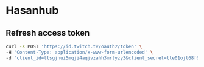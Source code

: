 # Hasanhub

## Refresh access token
```bash
curl -X POST 'https://id.twitch.tv/oauth2/token' \
-H 'Content-Type: application/x-www-form-urlencoded' \
-d 'client_id=ttsgjnui5mqji4aqjvzahh3mrlyzy3&client_secret=lte01ojt68f6woexglxosreuk3oyft&grant_type=client_credentials'
```
